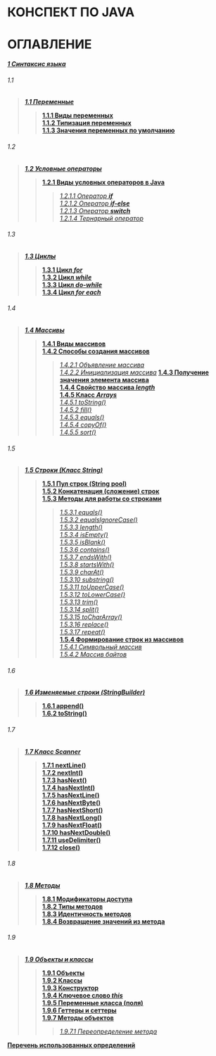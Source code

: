 # **КОНСПЕКТ ПО JAVA**

# ОГЛАВЛЕНИЕ

[***1 Синтаксис языка***](/conspect/1.md/#1-синтаксис-языка)

###### 1.1

>[***1.1 Переменные***](/conspect/1.md/#11-переменные)
>> [**1.1.1 Виды переменных**](/conspect/1.md/#111-виды-переменных)  
>> [**1.1.2 Типизация переменных**](/conspect/1.md/#112-типизация-переменных)  
>> [**1.1.3 Значения переменных по умолчанию**](/conspect/1.md/#113-значения-переменных-по-умолчанию)

###### 1.2

>[***1.2 Условные операторы***](/conspect/1.md/#12-условные-операторы)
>> [**1.2.1 Виды условных операторов в Java**](/conspect/1.md/#121-виды-условных-операторов-в-java)  
>>> [_1.2.1.1 Оператор ***if***_](/conspect/1.md/#1211-оператор-if)  
>>> [_1.2.1.2 Оператор ***if-else***_](/conspect/1.md/#1212-оператор-if-else)  
>>> [_1.2.1.3 Оператор ***switch***_](/conspect/1.md/#1213-оператор-switch)  
>>> [_1.2.1.4 Тернарный оператор_](/conspect/1.md/#1214-тернарный-оператор)

###### 1.3

> [***1.3 Циклы***](/conspect/1.md/#13-циклы)
>> [**1.3.1 Цикл _for_**](/conspect/1.md/#131-цикл-for)  
>> [**1.3.2 Цикл _while_**](/conspect/1.md/#132-цикл-while)  
>> [**1.3.3 Цикл _do-while_**](/conspect/1.md/#133-цикл-do-while)  
>> [**1.3.4 Цикл _for each_**](/conspect/1.md/#134-цикл-for-each)

###### 1.4

> [***1.4 Массивы***](/conspect/1.md/#14-массивы)
>> [**1.4.1 Виды массивов**](/conspect/1.md/#141-виды-массивов)  
>> [**1.4.2 Способы создания массивов**](/conspect/1.md/#142-способы-создания-массивов)  
>>> [_1.4.2.1 Объявление массива_](/conspect/1.md/#1421-объявление-массива)  
>>> [_1.4.2.2 Инициализация массива_](/conspect/1.md/#1422-инициализация-массива)
>> [**1.4.3 Получение значения элемента массива**](/conspect/1.md/#143-получение-значения-элемента-массива)  
>> [**1.4.4 Свойство массива _length_**](/conspect/1.md/#144-свойство-массива-length)  
>> [**1.4.5 Класс _Arrays_**](/conspect/1.md/#145-класс-arrays)  
>>> [_1.4.5.1 toString()_](/conspect/1.md/#1451-tostring)  
>>> [_1.4.5.2 fill()_](/conspect/1.md/#1452-fill)  
>>> [_1.4.5.3 equals()_](/conspect/1.md/#1453-equals)  
>>> [_1.4.5.4 copyOf()_](/conspect/1.md/#1454-copyof)  
>>> [_1.4.5.5 sort()_](/conspect/1.md/#1455-sort)

###### 1.5

> [***1.5 Строки (Класс String)***](/conspect/1.md/#15-строки-класс-string)
>> [**1.5.1 Пул строк (String pool)**](/conspect/1.md/#151-пул-строк-string-pool)  
>> [**1.5.2 Конкатенация (сложение) строк**](/conspect/1.md/#152-конкатенация-сложение-строк)  
>> [**1.5.3 Методы для работы со строками**](/conspect/1.md/#153-методы-для-работы-со-строками)  
>>> [_1.5.3.1 equals()_](/conspect/1.md/#1531-equals)  
>>> [_1.5.3.2 equalsIgnoreCase()_](/conspect/1.md/#1532-equalsignorecase)  
>>> [_1.5.3.3 length()_](/conspect/1.md/#1533-length)  
>>> [_1.5.3.4 isEmpty()_](/conspect/1.md/#1534-isempty)  
>>> [_1.5.3.5 isBlank()_](/conspect/1.md/#1535-isblank)  
>>> [_1.5.3.6 contains()_](/conspect/1.md/#1536-contains)  
>>> [_1.5.3.7 endsWith()_](/conspect/1.md/#1537-endswith)  
>>> [_1.5.3.8 startsWith()_](/conspect/1.md/#1538-startswith)  
>>> [_1.5.3.9 charAt()_](/conspect/1.md/#1539-charat)  
>>> [_1.5.3.10 substring()_](/conspect/1.md/#15310-substring)  
>>> [_1.5.3.11 toUpperCase()_](/conspect/1.md/#15311-touppercase)  
>>> [_1.5.3.12 toLowerCase()_](/conspect/1.md/#15312-tolowercase)  
>>> [_1.5.3.13 trim()_](/conspect/1.md/#15313-trim)  
>>> [_1.5.3.14 split()_](/conspect/1.md/#15314-split)  
>>> [_1.5.3.15 toCharArray()_](/conspect/1.md/#15315-tochararray)  
>>> [_1.5.3.16 replace()_](/conspect/1.md/#15316-replace)  
>>> [_1.5.3.17 repeat()_](/conspect/1.md/#15317-repeat)  
>> [**1.5.4 Формирование строк из массивов**](/conspect/1.md/#154-формирование-строк-из-массивов)  
>>> [_1.5.4.1 Символьный массив_](/conspect/1.md/#1541-символьный-массив)  
>>> [_1.5.4.2 Массив байтов_](/conspect/1.md/#1542-массив-байтов)

###### 1.6

> [***1.6 Изменяемые строки (StringBuilder)***](/conspect/1.md/#16-изменяемые-строки-stringbuilder)
>> [**1.6.1 append()**](/conspect/1.md/#161-append)  
>> [**1.6.2 toString()**](/conspect/1.md/#162-tostring)

###### 1.7

> [***1.7 Класс Scanner***](/conspect/1.md/#17-класс-scanner)
>> [**1.7.1 nextLine()**](/conspect/1.md/#171-nextline)  
>> [**1.7.2 nextInt()**](/conspect/1.md/#172-nextint)  
>> [**1.7.3 hasNext()**](/conspect/1.md/#173-hasnext)  
>> [**1.7.4 hasNextInt()**](/conspect/1.md/#174-hasnextint)  
>> [**1.7.5 hasNextLine()**](/conspect/1.md/#175-hasnextline)  
>> [**1.7.6 hasNextByte()**](/conspect/1.md/#176-hasnextbyte)  
>> [**1.7.7 hasNextShort()**](/conspect/1.md/#177-hasnextshort)  
>> [**1.7.8 hasNextLong()**](/conspect/1.md/#178-hasnextlong)  
>> [**1.7.9 hasNextFloat()**](/conspect/1.md/#179-hasnextfloat)  
>> [**1.7.10 hasNextDouble()**](/conspect/1.md/#1710-hasnextdouble)  
>> [**1.7.11 useDelimiter()**](/conspect/1.md/#1711-usedelimiter)  
>> [**1.7.12 close()**](/conspect/1.md/#1712-close)

###### 1.8

> [***1.8 Методы***](/conspect/1.md/#18-методы)
>> [**1.8.1 Модификаторы доступа**](/conspect/1.md/#181-модификаторы-доступа)  
>> [**1.8.2 Типы методов**](/conspect/1.md/#182-типы-методов)  
>> [**1.8.3 Идентичность методов**](/conspect/1.md/#183-идентичность-методов)  
>> [**1.8.4 Возвращение значений из метода**](/conspect/1.md/#184-возвращение-значений-из-метода)

###### 1.9

> [***1.9 Объекты и классы***](/conspect/1.md/#19-объекты-и-классы)
>> [**1.9.1 Объекты**](/conspect/1.md/#191-объекты)  
>> [**1.9.2 Классы**](/conspect/1.md/#192-классы)  
>> [**1.9.3 Конструктор**](/conspect/1.md/#193-конструктор)  
>> [**1.9.4 Ключевое слово _this_**](/conspect/1.md/#194-ключевое-слово-this)  
>> [**1.9.5 Переменные класса (поля)**](/conspect/1.md/#195-переменные-класса-поля)  
>> [**1.9.6 Геттеры и сеттеры**](/conspect/1.md/#196-геттеры-и-сеттеры)  
>> [**1.9.7 Методы объектов**](/conspect/1.md/#197-методы-объектов)  
>>> [_1.9.7.1 Переопределение метода_](/conspect/1.md/#1971-переопределение-метода)
>>> 

[**Перечень использованных определений**](/conspect/definitions.md/#перечень-использованных-определений)